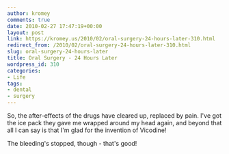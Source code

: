 ```yaml
---
author: kromey
comments: true
date: 2010-02-27 17:47:19+00:00
layout: post
link: https://kromey.us/2010/02/oral-surgery-24-hours-later-310.html
redirect_from: /2010/02/oral-surgery-24-hours-later-310.html
slug: oral-surgery-24-hours-later
title: Oral Surgery - 24 Hours Later
wordpress_id: 310
categories:
- Life
tags:
- dental
- surgery
---
```


So, the after-effects of the drugs have cleared up, replaced by pain. I've got the ice pack they gave me wrapped around my head again, and beyond that all I can say is that I'm glad for the invention of Vicodine!

The bleeding's stopped, though - that's good!
